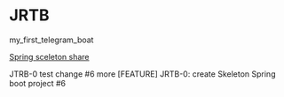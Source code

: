 # JRTB
my_first_telegram_boat


[Spring sceleton share](https://start.spring.io/#!type=maven-project&language=java&platformVersion=2.6.6&packaging=jar&jvmVersion=11&groupId=com.github.nikita160&artifactId=telegrambot&name=Javarush%20TelegramBot&description=My%20first%20telegram%20Bot&packageName=com.github.nikita160.jrtb)

JTRB-0 test change #6 more
[FEATURE] JRTB-0: create Skeleton Spring boot project #6